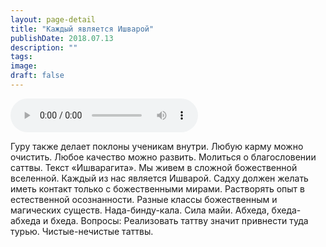 ```yaml
---
layout: page-detail
title: "Каждый является Ишварой"
publishDate: 2018.07.13
description: ""
tags:
image:
draft: false
---
```


<audio title="2018.07.13 - Каждый является Ишварой.mp3" src="/upload/iblock/8f9/8f9f378e21ba9e269b1ea29988830b29.mp3" controls=""></audio>

 Гуру также делает поклоны ученикам внутри. Любую карму можно очистить. Любое качество можно развить. Молиться о благословении саттвы. Текст «Ишварагита». Мы живем в сложной божественной вселенной. Каждый из нас является Ишварой. Садху должен желать иметь контакт только с божественными мирами. Растворять опыт в естественной осознанности. Разные классы божественным и магических существ. Нада-бинду-кала. Сила майи. Абхеда, бхеда-абхеда и бхеда. Вопросы: Реализовать таттву значит привнести туда турью. Чистые-нечистые таттвы. 

  
